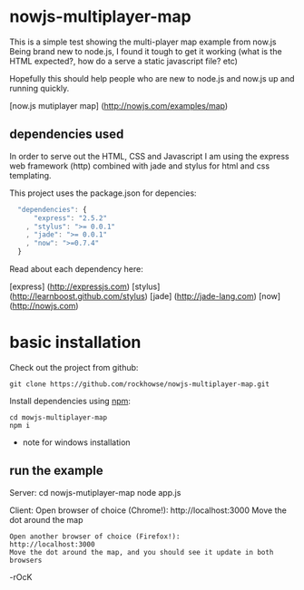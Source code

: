 nowjs-multiplayer-map
=====================

This is a simple test showing the multi-player map example from now.js
Being brand new to node.js, I found it tough to get it working (what is the HTML expected?, how do a serve a static javascript file? etc)

Hopefully this should help people who are new to node.js and now.js up and running quickly.

[now.js mutiplayer map] (http://nowjs.com/examples/map)

dependencies used
-----------------

In order to serve out the HTML, CSS and Javascript I am using the express web framework (http) combined with jade and stylus for html and css templating.

This project uses the package.json for depencies:

````javascript
  "dependencies": {
      "express": "2.5.2"
    , "stylus": ">= 0.0.1"
    , "jade": ">= 0.0.1"
    , "now": ">=0.7.4"
  }
````

Read about each dependency here:

[express] (http://expressjs.com)
[stylus] (http://learnboost.github.com/stylus)
[jade] (http://jade-lang.com)
[now] (http://nowjs.com)

basic installation
==================

Check out the project from github:

	git clone https://github.com/rockhowse/nowjs-multiplayer-map.git
	
Install dependencies using [npm](http://npmjs.org):

	cd mowjs-multiplayer-map
	npm i


* note for windows installation

run the example
---------------

Server:
	cd nowjs-mutiplayer-map
	node app.js

Client:
	Open browser of choice (Chrome!):
	http://localhost:3000
	Move the dot around the map
	
	Open another browser of choice (Firefox!):
	http://localhost:3000
	Move the dot around the map, and you should see it update in both browsers

-rOcK



